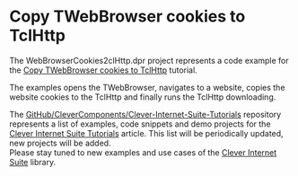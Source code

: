 # Copy TWebBrowser cookies to TclHttp

The WebBrowserCookies2clHttp.dpr project represents a code example for the [Copy TWebBrowser cookies to TclHttp](https://www.clevercomponents.com/portal/kb/a74/copy-twebbrowser-cookies-to-tclhttp.aspx) tutorial.   

The examples opens the TWebBrowser, navigates to a website, copies the website cookies to the TclHttp and finally runs the TclHttp downloading.   

The [GitHub/CleverComponents/Clever-Internet-Suite-Tutorials](https://github.com/CleverComponents/Clever-Internet-Suite-Tutorials) repository represents a list of examples, code snippets and demo projects for the [Clever Internet Suite Tutorials](https://www.clevercomponents.com/articles/article035/) article. This list will be periodically updated, new projects will be added.   
Please stay tuned to new examples and use cases of the [Clever Internet Suite](https://www.clevercomponents.com/products/inetsuite/) library.
